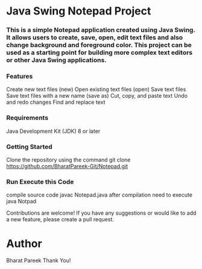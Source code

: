 # Java Swing Notepad Project

### This is a simple Notepad application created using Java Swing. It allows users to create, save, open, edit text files and also change background and foreground color. This project can be used as a starting point for building more complex text editors or other Java Swing applications.

### Features
Create new text files (new)
Open existing text files (open)
Save text files
Save text files with a new name (save as)
Cut, copy, and paste text
Undo and redo changes
Find and replace text
### Requirements
Java Development Kit (JDK) 8 or later

### Getting Started
Clone the repository using the command git clone https://github.com/BharatPareek-Git/Notepad.git
### Run Execute this Code
compile source code 
javac Notepad.java
after compilation need to execute 
java Notpad

Contributions are welcome! If you have any suggestions or would like to add a new feature, please create a pull request.
# Author 
Bharat Pareek
Thank You!
